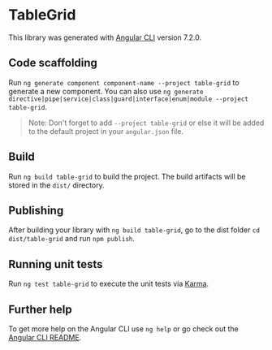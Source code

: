# TableGrid

This library was generated with [Angular CLI](https://github.com/angular/angular-cli) version 7.2.0.

## Code scaffolding

Run `ng generate component component-name --project table-grid` to generate a new component. You can also use `ng generate directive|pipe|service|class|guard|interface|enum|module --project table-grid`.

> Note: Don't forget to add `--project table-grid` or else it will be added to the default project in your `angular.json` file.

## Build

Run `ng build table-grid` to build the project. The build artifacts will be stored in the `dist/` directory.

## Publishing

After building your library with `ng build table-grid`, go to the dist folder `cd dist/table-grid` and run `npm publish`.

## Running unit tests

Run `ng test table-grid` to execute the unit tests via [Karma](https://karma-runner.github.io).

## Further help

To get more help on the Angular CLI use `ng help` or go check out the [Angular CLI README](https://github.com/angular/angular-cli/blob/master/README.md).
